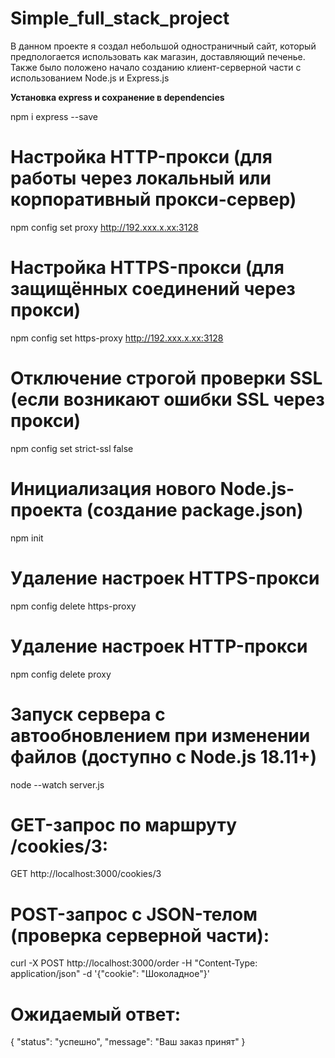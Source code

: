 # Simple_full_stack_project
В данном проекте я создал небольшой одностраничный сайт, который предпологается использовать как магазин, доставляющий печенье. Также было положено начало созданию клиент-серверной части с использованием Node.js и Express.js

**Установка express и сохранение в dependencies**

npm i express --save

# Настройка HTTP-прокси (для работы через локальный или корпоративный прокси-сервер)
npm config set proxy http://192.xxx.x.xx:3128

# Настройка HTTPS-прокси (для защищённых соединений через прокси)
npm config set https-proxy http://192.xxx.x.xx:3128

# Отключение строгой проверки SSL (если возникают ошибки SSL через прокси)
npm config set strict-ssl false

# Инициализация нового Node.js-проекта (создание package.json)
npm init

# Удаление настроек HTTPS-прокси
npm config delete https-proxy

# Удаление настроек HTTP-прокси
npm config delete proxy

# Запуск сервера с автообновлением при изменении файлов (доступно с Node.js 18.11+)
node --watch server.js

# GET-запрос по маршруту /cookies/3:
GET http://localhost:3000/cookies/3

# POST-запрос с JSON-телом (проверка серверной части):
curl -X POST http://localhost:3000/order -H "Content-Type: application/json" -d '{"cookie": "Шоколадное"}'

# Ожидаемый ответ:
{
  "status": "успешно",
  "message": "Ваш заказ принят"
}

